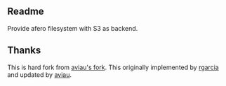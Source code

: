 ## Readme

Provide afero filesystem with S3 as backend.

## Thanks

This is hard fork from [aviau's fork](https://github.com/aviau/afero/tree/7b0bef842088b37823dee622ef9c32b5d107ab13/).
This originally implemented by [rgarcia](https://github.com/rgarcia) and updated by [aviau](https://github.com/aviau).